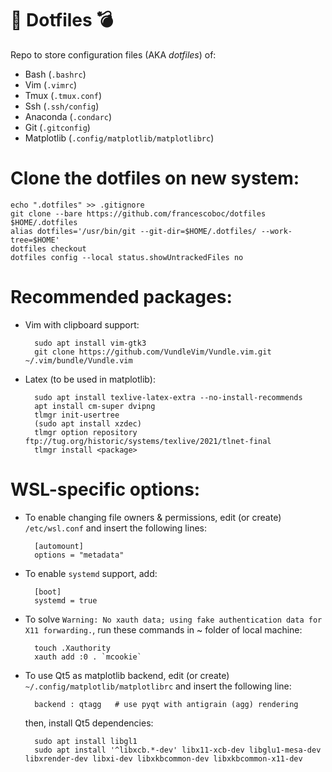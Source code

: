 # :shit: Dotfiles :bomb:

Repo to store configuration files (AKA *dotfiles*) of:

- Bash (`.bashrc`)
- Vim (`.vimrc`)
- Tmux (`.tmux.conf`)
- Ssh (`.ssh/config`)
- Anaconda (`.condarc`)
- Git (`.gitconfig`)
- Matplotlib (`.config/matplotlib/matplotlibrc`)
   
# Clone the dotfiles on new system:

    echo ".dotfiles" >> .gitignore
    git clone --bare https://github.com/francescoboc/dotfiles $HOME/.dotfiles
    alias dotfiles='/usr/bin/git --git-dir=$HOME/.dotfiles/ --work-tree=$HOME'
    dotfiles checkout
    dotfiles config --local status.showUntrackedFiles no

# Recommended packages:
- Vim with clipboard support:

        sudo apt install vim-gtk3
        git clone https://github.com/VundleVim/Vundle.vim.git ~/.vim/bundle/Vundle.vim
        
- Latex (to be used in matplotlib):

        sudo apt install texlive-latex-extra --no-install-recommends 
        apt install cm-super dvipng
        tlmgr init-usertree
        (sudo apt install xzdec)
        tlmgr option repository ftp://tug.org/historic/systems/texlive/2021/tlnet-final
        tlmgr install <package>

# WSL-specific options: 
- To enable changing file owners & permissions, edit (or create) `/etc/wsl.conf` and insert the following lines:

        [automount]
        options = "metadata"
        
- To enable `systemd` support, add:

        [boot]
        systemd = true
    
- To solve `Warning: No xauth data; using fake authentication data for X11 forwarding.`, run these commands in ~ folder of local machine:

        touch .Xauthority
        xauth add :0 . `mcookie`
    
- To use Qt5 as matplotlib backend, edit (or create) `~/.config/matplotlib/matplotlibrc` and insert the following line:

        backend : qtagg   # use pyqt with antigrain (agg) rendering

    then, install Qt5 dependencies:
   
        sudo apt install libgl1
        sudo apt install '^libxcb.*-dev' libx11-xcb-dev libglu1-mesa-dev libxrender-dev libxi-dev libxkbcommon-dev libxkbcommon-x11-dev
